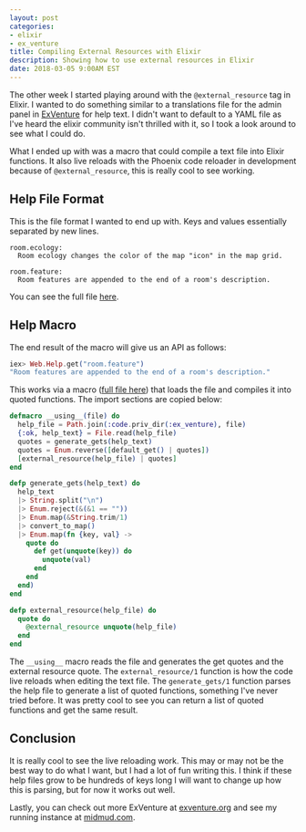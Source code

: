 ```yaml
---
layout: post
categories:
- elixir
- ex_venture
title: Compiling External Resources with Elixir
description: Showing how to use external resources in Elixir
date: 2018-03-05 9:00AM EST
---
```


The other week I started playing around with the `@external_resource` tag in Elixir. I wanted to do something similar to a translations file for the admin panel in [ExVenture][exventure-github] for help text. I didn't want to default to a YAML file as I've heard the elixir community isn't thrilled with it, so I took a look around to see what I could do.

What I ended up with was a macro that could compile a text file into Elixir functions. It also live reloads with the Phoenix code reloader in development because of `@external_resource`, this is really cool to see working.

## Help File Format

This is the file format I wanted to end up with. Keys and values essentially separated by new lines.

```
room.ecology:
  Room ecology changes the color of the map "icon" in the map grid.

room.feature:
  Room features are appended to the end of a room's description.
```

You can see the full file [here](https://github.com/oestrich/ex_venture/blob/master/priv/help/web.help).

## Help Macro

The end result of the macro will give us an API as follows:

```elixir
iex> Web.Help.get("room.feature")
"Room features are appended to the end of a room's description."
```

This works via a macro ([full file here][macro]) that loads the file and compiles it into quoted functions. The import sections are copied below:

```elixir
defmacro __using__(file) do
  help_file = Path.join(:code.priv_dir(:ex_venture), file)
  {:ok, help_text} = File.read(help_file)
  quotes = generate_gets(help_text)
  quotes = Enum.reverse([default_get() | quotes])
  [external_resource(help_file) | quotes]
end

defp generate_gets(help_text) do
  help_text
  |> String.split("\n")
  |> Enum.reject(&(&1 == ""))
  |> Enum.map(&String.trim/1)
  |> convert_to_map()
  |> Enum.map(fn {key, val} ->
    quote do
      def get(unquote(key)) do
        unquote(val)
      end
    end
  end)
end

defp external_resource(help_file) do
  quote do
    @external_resource unquote(help_file)
  end
end
```

The `__using__` macro reads the file and generates the get quotes and the external resource quote. The `external_resource/1` function is how the code live reloads when editing the text file. The `generate_gets/1` function parses the help file to generate a list of quoted functions, something I've never tried before. It was pretty cool to see you can return a list of quoted functions and get the same result.

## Conclusion

It is really cool to see the live reloading work. This may or may not be the best way to do what I want, but I had a lot of fun writing this. I think if these help files grow to be hundreds of keys long I will want to change up how this is parsing, but for now it works out well.

Lastly, you can check out more ExVenture at [exventure.org][exventure] and see my running instance at [midmud.com][midmud].

[exventure]: http://exventure.org
[exventure-github]: https://github.com/oestrich/ex_venture
[midmud]: https://midmud.com
[macro]: https://github.com/oestrich/ex_venture/blob/master/lib/ex_venture/text_compiler.ex
